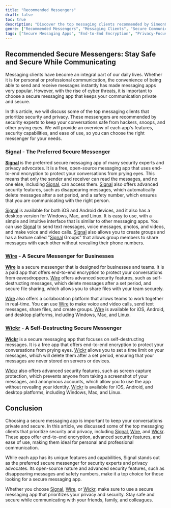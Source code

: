 ```yaml
---
title: "Recommended Messengers"
draft: false
toc: true
description: "Discover the top messaging clients recommended by SimeonOnSecurity. Stay secure and communicate with ease using Signal, the preferred option, Wire, and Wickr Browse through the options and choose the right messenger for you."
genre: ["Recommended Messengers", "Messaging Clients", "Secure Communication", "End-to-End Encryption", "Privacy-Focused Apps", "Open-Source Apps", "Self-Destructing Messages", "Secure File Sharing", "Collaboration Tools", "Mobile Apps"]
tags: ["Secure Messaging Apps", "End-to-End Encryption", "Privacy-Focused", "Messaging Clients", "Signal", "Wire", "Wickr", "Secure Communication", "Self-Destructing Messages", "Secure File Sharing", "Collaboration Tools", "Open-Source", "Mobile Apps", "Data Privacy", "Cybersecurity", "Instant Messaging", "Private Chats", "Digital Security", "Online Privacy", "Mobile Security", "Group Messaging", "Encrypted Calls", "Secure Group Communication", "Secure Collaboration", "Messaging Security", "Private Messaging", "Secure File Transfer", "Secure Team Communication", "Business Messaging", "Data Protection"]
---
```


## Recommended Secure Messengers: Stay Safe and Secure While Communicating

Messaging clients have become an integral part of our daily lives. Whether it is for personal or professional communication, the convenience of being able to send and receive messages instantly has made messaging apps very popular. However, with the rise of cyber threats, it is important to choose a secure messaging app that keeps your communication private and secure.

In this article, we will discuss some of the top messaging clients that prioritize security and privacy. These messengers are recommended by security experts to keep your conversations safe from hackers, snoops, and other prying eyes. We will provide an overview of each app's features, security capabilities, and ease of use, so you can choose the right messenger for your needs.

### [Signal](https://www.signal.org/) - The Preferred Secure Messenger

[**Signal**](https://www.signal.org/) is the preferred secure messaging app of many security experts and privacy advocates. It is a free, open-source messaging app that uses end-to-end encryption to protect your conversations from prying eyes. This means that only the sender and receiver can read the messages, and no one else, including [Signal](https://www.signal.org/), can access them. [Signal](https://www.signal.org/) also offers advanced security features, such as disappearing messages, which automatically delete messages after a set period, and a safety number, which ensures that you are communicating with the right person.

[Signal](https://www.signal.org/) is available for both iOS and Android devices, and it also has a desktop version for Windows, Mac, and Linux. It is easy to use, with a simple and intuitive interface that is similar to other messaging apps. You can use [Signal](https://www.signal.org/) to send text messages, voice messages, photos, and videos, and make voice and video calls. [Signal](https://www.signal.org/) also allows you to create groups and has a feature called "[Signal](https://www.signal.org/) Groups" that allows group members to share messages with each other without revealing their phone numbers.

### [Wire](https://wire.com/en/) - A Secure Messenger for Businesses

[**Wire**](https://wire.com/en/) is a secure messenger that is designed for businesses and teams. It is a paid app that offers end-to-end encryption to protect your conversations from eavesdroppers. [Wire](https://wire.com/en/) offers advanced security features, such as self-destructing messages, which delete messages after a set period, and secure file sharing, which allows you to share files with your team securely.

[Wire](https://wire.com/en/) also offers a collaboration platform that allows teams to work together in real-time. You can use [Wire](https://wire.com/en/) to make voice and video calls, send text messages, share files, and create groups. [Wire](https://wire.com/en/) is available for iOS, Android, and desktop platforms, including Windows, Mac, and Linux.

### [Wickr](https://wickr.com/) - A Self-Destructing Secure Messenger

[**Wickr**](https://wickr.com/) is a secure messaging app that focuses on self-destructing messages. It is a free app that offers end-to-end encryption to protect your conversations from prying eyes. [Wickr](https://wickr.com/) allows you to set a time limit on your messages, which will delete them after a set period, ensuring that your messages are never stored on servers or devices.

[Wickr](https://wickr.com/) also offers advanced security features, such as screen capture protection, which prevents anyone from taking a screenshot of your messages, and anonymous accounts, which allow you to use the app without revealing your identity. [Wickr](https://wickr.com/) is available for iOS, Android, and desktop platforms, including Windows, Mac, and Linux.

## Conclusion

Choosing a secure messaging app is important to keep your conversations private and secure. In this article, we discussed some of the top messaging clients that prioritize security and privacy, including [Signal](https://www.signal.org/), [Wire](https://wire.com/en/), and [Wickr](https://wickr.com/). These apps offer end-to-end encryption, advanced security features, and ease of use, making them ideal for personal and professional communication.

While each app has its unique features and capabilities, Signal stands out as the preferred secure messenger for security experts and privacy advocates. Its open-source nature and advanced security features, such as disappearing messages and safety numbers, make it a top choice for those looking for a secure messaging app.

Whether you choose [Signal](https://www.signal.org/), [Wire](https://wire.com/en/), or [Wickr](https://wickr.com/), make sure to use a secure messaging app that prioritizes your privacy and security. Stay safe and secure while communicating with your friends, family, and colleagues.